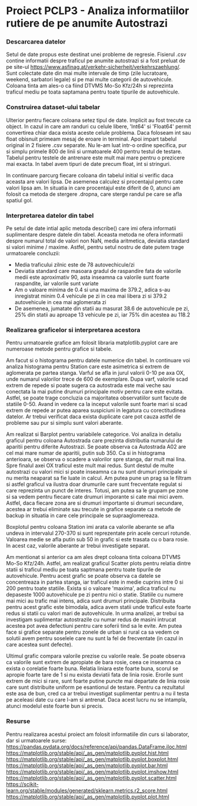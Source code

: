 # Proiect PCLP3 - Analiza informatiilor rutiere de pe anumite Autostrazi

### Descarcarea datelor

Setul de date propus este destinat unei probleme de regresie. Fisierul .csv contine informatii despre traficul pe anumite autostrazi si a fost preluat de pe site-ul https://www.asfinag.at/verkehr-sicherheit/verkehrszaehlung/. Sunt colectate date din mai multe intervale de timp (zile lucratoare, weekend, sarbatori legale) si pe mai multe categorii de autovehicule. Coloana tinta am ales-o ca fiind DTVMS Mo-So Kfz/24h si reprezinta traficul mediu pe toata saptamana pentru toate tipurile de autovehicule.

### Construirea dataset-ului tabelar

Ulterior pentru fiecare coloana setez tipul de date. Implicit au fost trecute ca object. In cazul in care am randuri cu celule libere, 'Int64' si 'Float64' permit convertirea chiar daca exista aceste celule problema. Daca foloseam int sau float obisnuit primeam mesaj de eroare in terminal. Apoi impart tabelul original in 2 fisiere .csv separate. Nu le-am luat intr-o ordine specifica, pur si simplu primele 800 de linii si urmatoarele 400 pentru testul de testare. Tabelul pentru testele de antrenare este mult mai mare pentru o prezicere mai exacta. In tabel avem tipuri de date precum float, int si stringuri.

In continuare parcurg fiecare coloana din tabelul initial si verific daca aceasta are valori lipsa. De asemenea calculez si procentajul pentru cate valori lipsa am. In situatia in care procentajul este diferit de 0, atunci am folosit ca metoda de stergere .dropna, care sterge randul pe care se afla spatiul gol.

### Interpretarea datelor din tabel

Pe setul de date intial aplic metoda describe() care imi ofera informatii suplimentare despre datele din tabel. Aceasta metoda ne ofera informatii despre numarul total de valori non NaN, media aritmetica, deviatia standard si valori minime / maxime. Astfel, pentru setul nostru de date putem trage urmatoarele concluzii:
- Media traficului zilnic este de 78 autovechicule/zi
- Deviatia standard care masoara gradul de raspandire fata de valorile medii este aproximativ 90, asta inseamna ca valorile sunt foarte raspandite, iar valorile sunt variate
- Am o valoare minima de 0.4 si una maxima de 379.2, adica s-au inregistrat minim 0.4 vehicule pe zi in cea mai libera zi si 379.2 autovehicule in cea mai aglomerata zi
- De asemenea, jumatate din statii au masurat 38.6 de autovehicule pe zi, 25% din statii au aproape 13 vehicule pe zi, iar 75% din acestea au 118.2


### Realizarea graficelor si interpretarea acestora

Pentru urmatoarele grafice am folosit libraria matplotlib.pyplot care are numeroase metode pentru grafice si tabele.

Am facut si o histograma pentru datele numerice din tabel. In continuare voi analiza histograma pentru Station care este asimetrica si extrem de aglomerata pe partea stanga. Varful se afla in jurul valorii 0-10 pe axa OX, unde numarul valorilor trece de 600 de exemplare. Dupa varf, valorile scad extrem de repede si poate sugera ca autostrada este mai veche sau conectata la mai putine drumuri principale motiv pentru care este evitata. Astfel, se poate trage concluzia ca majoritatea observatiilor sunt facute de statiile 0-50. Avand in vedere ca la inceput valorile sunt foarte mari si scad extrem de repede ar putea aparea suspiciuni in legatura cu corectitudinea datelor. Ar trebui verificat daca exista duplicate care pot cauza astfel de probleme sau pur si simplu sunt valori aberante.

Am realizat si Barplot pentru variabilele categorice. Voi analiza in detaliu graficul pentru coloana Autostrada care prezinta distributia numarului de aparitii pentru diferite Autostrazi. Se poate observa ca Autostrada A02 are cel mai mare numar de aparitii, putin sub 350. Ca si in histograma anterioara, se observa o scadere a valorilor spre stanga, dar mult mai lina. Spre finalul axei OX traficul este mult mai redus. Sunt destul de multe autostrazi cu valori mici si poate inseamna ca nu sunt drumuri principale si nu merita neaparat sa fie luate in calcul. Am putea pune un prag sa le filtram si astfel graficul va ilustra doar drumurile care sunt frecventate regulat si care reprezinta un punct de interes. Totusi, am putea sa le grupam pe zone si sa vedem pentru fiecare cate drumuri imporante si cate mai mici avem. Astfel, daca fiecare zona are si drumuri importante si drumuri secundare, acestea ar trebui eliminate sau trecute in grafice separate ca metode de backup in situatia in care cele principale se supraaglomereaza.

Boxplotul pentru coloana Station imi arata ca valorile aberante se afla undeva in intervalul 270-370 si sunt reprezentate prin acele cercuri rotunde. Valoarea medie se afla putin sub 50 in grafic si este trasata cu o bara rosie. In acest caz, valorile aberante ar trebui investigate separat.

Am mentionat si anterior ca am ales drept coloana tinta coloana DTVMS Mo-So Kfz/24h. Astfel, am realizat graficul Scatter plots pentru relatia dintre statii si traficul mediu pe toata saptmana pentru toate tipurile de autovehicule. Pentru acest grafic se poate observa ca datele se concentreaza in partea stanga, iar traficul este in medie cuprins intre 0 si 200 pentru toate statiile. Exista si o valoare 'maxima', adica traficul nu depaseste 1000 autovehicule pe zi pentru nici o statie. Statiile cu numere mai mici au trafic mai intens, adica sunt drumuri principale. Distribuita pentru acest grafic este bimodala, adica avem statii unde traficul este foarte redus si statii cu valori mari de autovehicule. In urma analizei, ar trebui sa investigam suplimentar autostrazile cu numar redus de masini intrucat acestea pot avea defectiuni pentru care soferii tind sa le evite. Am putea face si grafice separate pentru zonele de urban si rural ca sa vedem ce solutii avem pentru soselele care nu sunt la fel de frecventate (in cazul in care acestea sunt defecte).

Ultimul grafic compara valorile prezise cu valorile reale. Se poate observa ca valorile sunt extrem de apropiate de bara rosie, ceea ce inseamna ca exista o corelatie foarte buna. Relatia liniara este foarte buna, scorul se apropie foarte tare de 1 si nu exista deviatii fata de linia rosie. Erorile sunt extrem de mici si rare, sunt foarte putine puncte mai departate de linia rosie care sunt distribuite uniform pe esantionul de testare. Pentru ca rezultatul este asa de bun, cred ca ar trebui investigat suplimentar pentru a nu il testa pe aceleasi date cu care l-am si antrenat. Daca acest lucru nu se intampla, atunci modelul este foarte bun si precis.

### Resurse

Pentru realizarea acestui proiect am folosit informatiile din curs si laborator, dar si urmatoarele surse:
	https://pandas.pydata.org/docs/reference/api/pandas.DataFrame.iloc.html
	https://matplotlib.org/stable/api/_as_gen/matplotlib.pyplot.hist.html
	https://matplotlib.org/stable/api/_as_gen/matplotlib.pyplot.boxplot.html
	https://matplotlib.org/stable/api/_as_gen/matplotlib.pyplot.bar.html
	https://matplotlib.org/stable/api/_as_gen/matplotlib.pyplot.imshow.html
	https://matplotlib.org/stable/api/_as_gen/matplotlib.pyplot.scatter.html
	https://scikit-learn.org/stable/modules/generated/sklearn.metrics.r2_score.html
	https://matplotlib.org/stable/api/_as_gen/matplotlib.pyplot.plot.html
